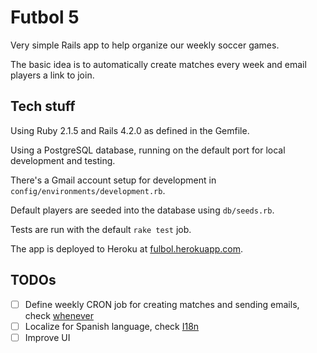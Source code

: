 # Futbol 5

Very simple Rails app to help organize our weekly soccer games.

The basic idea is to automatically create matches every week and email players a link to join.


## Tech stuff

Using Ruby 2.1.5 and Rails 4.2.0 as defined in the Gemfile.

Using a PostgreSQL database, running on the default port for local development and testing.

There's a Gmail account setup for development in `config/environments/development.rb`.

Default players are seeded into the database using `db/seeds.rb`.

Tests are run with the default `rake test` job.

The app is deployed to Heroku at [fulbol.herokuapp.com](https://fulbol.herokuapp.com).


## TODOs

- [ ] Define weekly CRON job for creating matches and sending emails, check [whenever](https://github.com/javan/whenever)
- [ ] Localize for Spanish language, check [I18n](http://guides.rubyonrails.org/i18n.html)
- [ ] Improve UI
